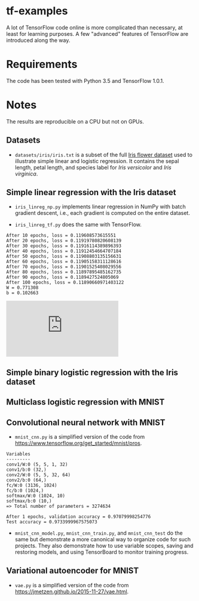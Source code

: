 # tf-examples
A lot of TensorFlow code online is more complicated than necessary, at least for learning purposes. A few "advanced" features of TensorFlow are introduced along the way.

# Requirements
The code has been tested with Python 3.5 and TensorFlow 1.0.1.

# Notes

The results are reproducible on a CPU but not on GPUs.

## Datasets

* `datasets/iris/iris.txt` is a subset of the full [Iris flower dataset](https://archive.ics.uci.edu/ml/datasets/Iris) used to illustrate simple linear and logistic regression. It contains the sepal length, petal length, and species label for _Iris versicolor_ and _Iris virginica_.

## Simple linear regression with the Iris dataset

* `iris_linreg_np.py` implements linear regression in NumPy with batch gradient descent, i.e., each gradient is computed on the entire dataset.

* `iris_linreg_tf.py` does the same with TensorFlow.

```
After 10 epochs, loss = 0.119608573615551
After 20 epochs, loss = 0.11919780820608139
After 30 epochs, loss = 0.11916114389896393
After 40 epochs, loss = 0.11912454664707184
After 50 epochs, loss = 0.11908803135156631
After 60 epochs, loss = 0.11905158311128616
After 70 epochs, loss = 0.11901525408029556
After 80 epochs, loss = 0.11897895485162735
After 90 epochs, loss = 0.1189427524805069
After 100 epochs, loss = 0.11890660971403122
W = 0.771308
b = 0.102663
```

![iris_linreg_tf](https://github.com/frsong/tf-examples/blob/master/figs/iris_linreg_tf.pdf)

## Simple binary logistic regression with the Iris dataset

## Multiclass logistic regression with MNIST

## Convolutional neural network with MNIST

* `mnist_cnn.py` is a simplified version of the code from https://www.tensorflow.org/get_started/mnist/pros.

```
Variables
---------
conv1/W:0 (5, 5, 1, 32)
conv1/b:0 (32,)
conv2/W:0 (5, 5, 32, 64)
conv2/b:0 (64,)
fc/W:0 (3136, 1024)
fc/b:0 (1024,)
softmax/W:0 (1024, 10)
softmax/b:0 (10,)
=> Total number of parameters = 3274634

After 1 epochs, validation accuracy = 0.97079998254776
Test accuracy = 0.9733999967575073
```

* `mnist_cnn_model.py`, `mnist_cnn_train.py`, and `mnist_cnn_test` do the same but demonstrate a more canonical way to organize code for such projects. They also demonstrate how to use variable scopes, saving and restoring models, and using TensorBoard to monitor training progress.

## Variational autoencoder for MNIST

* `vae.py` is a simplified version of the code from https://jmetzen.github.io/2015-11-27/vae.html.
